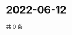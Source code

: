 # 2022-06-12

共 0 条

<!-- BEGIN WEIBO -->
<!-- 最后更新时间 Sun Jun 12 2022 06:13:48 GMT+0800 (China Standard Time) -->

<!-- END WEIBO -->
